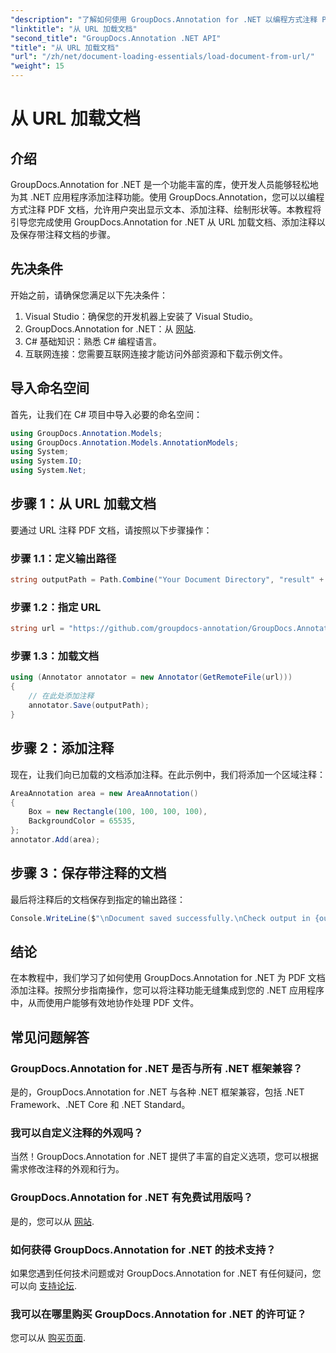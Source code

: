 ```yaml
---
"description": "了解如何使用 GroupDocs.Annotation for .NET 以编程方式注释 PDF 文档。包含代码示例的分步教程。"
"linktitle": "从 URL 加载文档"
"second_title": "GroupDocs.Annotation .NET API"
"title": "从 URL 加载文档"
"url": "/zh/net/document-loading-essentials/load-document-from-url/"
"weight": 15
---
```


# 从 URL 加载文档

## 介绍
GroupDocs.Annotation for .NET 是一个功能丰富的库，使开发人员能够轻松地为其 .NET 应用程序添加注释功能。使用 GroupDocs.Annotation，您可以以编程方式注释 PDF 文档，允许用户突出显示文本、添加注释、绘制形状等。本教程将引导您完成使用 GroupDocs.Annotation for .NET 从 URL 加载文档、添加注释以及保存带注释文档的步骤。
## 先决条件
开始之前，请确保您满足以下先决条件：
1. Visual Studio：确保您的开发机器上安装了 Visual Studio。
2. GroupDocs.Annotation for .NET：从 [网站](https://releases。groupdocs.com/annotation/net/).
3. C# 基础知识：熟悉 C# 编程语言。
4. 互联网连接：您需要互联网连接才能访问外部资源和下载示例文件。

## 导入命名空间
首先，让我们在 C# 项目中导入必要的命名空间：
```csharp
using GroupDocs.Annotation.Models;
using GroupDocs.Annotation.Models.AnnotationModels;
using System;
using System.IO;
using System.Net;
```
## 步骤 1：从 URL 加载文档
要通过 URL 注释 PDF 文档，请按照以下步骤操作：
### 步骤 1.1：定义输出路径
```csharp
string outputPath = Path.Combine("Your Document Directory", "result" + Path.GetExtension("input.pdf"));
```
### 步骤 1.2：指定 URL
```csharp
string url = "https://github.com/groupdocs-annotation/GroupDocs.Annotation-for-.NET/blob/master/Examples/Resources/SampleFiles/input.pdf?raw=true”;
```
### 步骤 1.3：加载文档
```csharp
using (Annotator annotator = new Annotator(GetRemoteFile(url)))
{
    // 在此处添加注释
    annotator.Save(outputPath);
}
```
## 步骤 2：添加注释
现在，让我们向已加载的文档添加注释。在此示例中，我们将添加一个区域注释：
```csharp
AreaAnnotation area = new AreaAnnotation()
{
    Box = new Rectangle(100, 100, 100, 100),
    BackgroundColor = 65535,
};
annotator.Add(area);
```
## 步骤 3：保存带注释的文档
最后将注释后的文档保存到指定的输出路径：
```csharp
Console.WriteLine($"\nDocument saved successfully.\nCheck output in {outputPath}.");
```

## 结论
在本教程中，我们学习了如何使用 GroupDocs.Annotation for .NET 为 PDF 文档添加注释。按照分步指南操作，您可以将注释功能无缝集成到您的 .NET 应用程序中，从而使用户能够有效地协作处理 PDF 文件。

## 常见问题解答
### GroupDocs.Annotation for .NET 是否与所有 .NET 框架兼容？
是的，GroupDocs.Annotation for .NET 与各种 .NET 框架兼容，包括 .NET Framework、.NET Core 和 .NET Standard。
### 我可以自定义注释的外观吗？
当然！GroupDocs.Annotation for .NET 提供了丰富的自定义选项，您可以根据需求修改注释的外观和行为。
### GroupDocs.Annotation for .NET 有免费试用版吗？
是的，您可以从 [网站](https://releases。groupdocs.com/).
### 如何获得 GroupDocs.Annotation for .NET 的技术支持？
如果您遇到任何技术问题或对 GroupDocs.Annotation for .NET 有任何疑问，您可以向 [支持论坛](https://forum。groupdocs.com/c/annotation/10).
### 我可以在哪里购买 GroupDocs.Annotation for .NET 的许可证？
您可以从 [购买页面](https://purchase。groupdocs.com/buy).